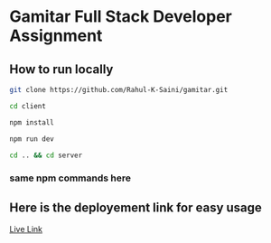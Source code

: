 # Gamitar Full Stack Developer Assignment 
## How to run locally

``` bash
git clone https://github.com/Rahul-K-Saini/gamitar.git
```
``` bash
cd client
```
``` bash
npm install
```
``` bash
npm run dev 
```
``` bash
cd .. && cd server
```
### same npm commands here 

## Here is the deployement link for easy usage
[Live Link](https://gamitar-eight.vercel.app)

